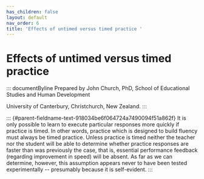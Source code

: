 ```yaml
---
has_children: false
layout: default
nav_order: 6
title: 'Effects of untimed versus timed practice '
---
```

# Effects of untimed versus timed practice 


::: documentByline
Prepared by John Church, PhD, School of Educational Studies and Human
Development

University of Canterbury, Christchurch, New Zealand.
:::

::: {#parent-fieldname-text-918034be6f064724a7490094f51a862f}
It is only possible to learn to execute particular responses more
quickly if practice is timed. In other words, practice which is designed
to build fluency must always be timed practice. Unless practice is timed
neither the teacher nor the student will be able to determine whether
practice responses are faster than was previously the case, that is,
essential performance feedback (regarding improvement in speed) will be
absent. As far as we can determine, however, this assumption appears
never to have been tested experimentally -- presumably because it is
self-evident.
:::

